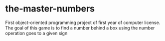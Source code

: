 # the-master-numbers
First object-oriented programming project of first year of computer license. The goal of this game is to find a number behind a box using the number operation goes to a given sign
